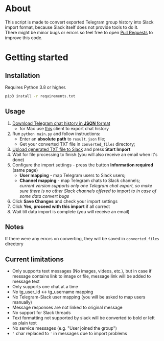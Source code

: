 # About
This script is made to convert exported Telegram group history into Slack import format, because Slack itself does not provide tools to do it.  
There might be minor bugs or errors so feel free to open [Pull Requests](https://github.com/TurboKach/telegram-to-slack-history-converter/compare) to improve this code.

# Getting started

## Installation
Requires Python 3.8 or higher.

```bash
pip3 install -r requirements.txt
```

## Usage
1. [Download Telegram chat history in **JSON** format](https://telegram.org/blog/export-and-more)
   - for Mac use [this](https://telegram.org/dl/desktop/mac) client to export chat history
2. Run `python main.py` and follow instructions:
   - Enter an **absolute path** to `result.json` file;
   - Get your converted TXT file in `converted_files` directory;
3. [Upload generated TXT file to Slack](https://slack.com/services/import/csv) and press **Start Import**
4. Wait for file processing to finish (you will also receive an email when it's done)
5. Configure the import settings - press the button **Information required** (same page)
   - **User mapping** - map Telegram users to Slack users;
   - **Channel mapping** - map Telegram chats to Slack channels;  
   *current version supports only one Telegram chat export, so make sure there is no other Slack channels offered to import to in case of some data convert bugs*
6. Click **Save Changes** and check your import settings
7. Click **Yes, proceed with this import** if all correct
8. Wait till data import is complete (you will receive an email)

## Notes
If there were any errors on converting, they will be saved in `converted_files` directory

## Current limitations
- Only supports text messages (No images, videos, etc.), but in case if message contains link to image or file, message link will be added to message text
- Only supports one chat at a time
- No tg_user_id <-> tg_username mapping
- No Telegram-Slack user mapping (you will be asked to map users manually)
- Message responses are not linked to original message
- No support for Slack threads
- Text formatting not supported by slack will be converted to bold or left as plain text
- No service messages (e.g. "User joined the group")
- `"` char replaced to `'` in messages due to import problems
